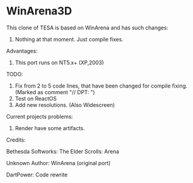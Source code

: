 # WinArena3D

This clone of TESA is based on WinArena and has such changes:
1. Nothing at that moment. Just compile fixes.

Advantages:
1. This port runs on NT5.x+ (XP,2003)

TODO:
1. Fix from 2 to 5 code lines, that have been changed for compile fixing. (Marked as comment "// DPT: ")
2. Test on ReactOS
3. Add new resolutions. (Also Widescreen)

Current projects problems:
1. Render have some artifacts.

Credits:

Bethesda Softworks: The Elder Scrolls: Arena 

Unknown Author: WinArena (original port)

DartPower: Code rewrite 
